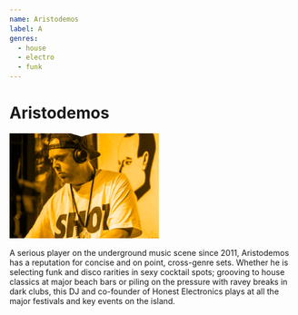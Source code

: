 ```yaml
---
name: Aristodemos
label: A
genres:
  - house
  - electro
  - funk
---
```


# Aristodemos

![](./assets/images/_sample.png)

A serious player on the underground music scene since 2011, Aristodemos has a reputation for concise and on point, cross-genre sets. Whether he is selecting funk and disco rarities in sexy cocktail spots; grooving to house classics at major beach bars or piling on the pressure with ravey breaks in dark clubs, this DJ and co-founder of Honest Electronics plays at all the major festivals and key events on the island.
